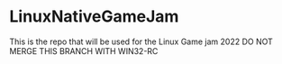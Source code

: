 # LinuxNativeGameJam
This is the repo that will be used for the Linux Game jam 2022
DO NOT MERGE THIS BRANCH WITH WIN32-RC

